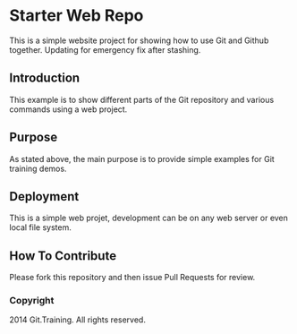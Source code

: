 # Starter Web Repo

This is a simple website project for
showing how to use Git and Github together. Updating for
emergency fix after stashing.

## Introduction

This example is to show different parts
of the Git repository and various commands
using a web project.

## Purpose

As stated above, the main purpose is to
provide simple examples for Git training
demos.

## Deployment

This is a simple web projet, development 
can be on any web server or even local
file system.

## How To Contribute

Please fork this repository and then issue Pull Requests for
review.

### Copyright

2014 Git.Training. All rights reserved.